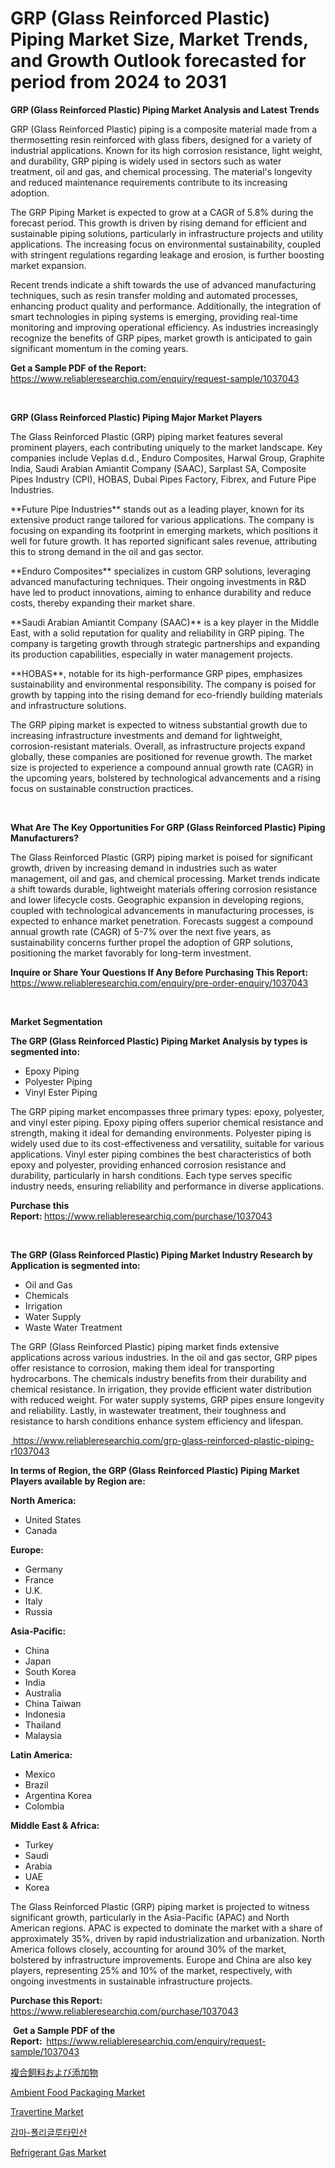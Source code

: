 <p><h1>GRP (Glass Reinforced Plastic) Piping Market Size, Market Trends, and Growth Outlook forecasted for period from 2024 to 2031</h1></p><p><strong>GRP (Glass Reinforced Plastic) Piping Market Analysis and Latest Trends</strong></p>
<p><p>GRP (Glass Reinforced Plastic) piping is a composite material made from a thermosetting resin reinforced with glass fibers, designed for a variety of industrial applications. Known for its high corrosion resistance, light weight, and durability, GRP piping is widely used in sectors such as water treatment, oil and gas, and chemical processing. The material's longevity and reduced maintenance requirements contribute to its increasing adoption.</p><p>The GRP Piping Market is expected to grow at a CAGR of 5.8% during the forecast period. This growth is driven by rising demand for efficient and sustainable piping solutions, particularly in infrastructure projects and utility applications. The increasing focus on environmental sustainability, coupled with stringent regulations regarding leakage and erosion, is further boosting market expansion.</p><p>Recent trends indicate a shift towards the use of advanced manufacturing techniques, such as resin transfer molding and automated processes, enhancing product quality and performance. Additionally, the integration of smart technologies in piping systems is emerging, providing real-time monitoring and improving operational efficiency. As industries increasingly recognize the benefits of GRP pipes, market growth is anticipated to gain significant momentum in the coming years.</p></p>
<p><strong>Get a Sample PDF of the Report:&nbsp;</strong> <a href="https://www.reliableresearchiq.com/enquiry/request-sample/1037043">https://www.reliableresearchiq.com/enquiry/request-sample/1037043</a></p>
<p>&nbsp;</p>
<p><strong>GRP (Glass Reinforced Plastic) Piping Major Market Players</strong></p>
<p><p>The Glass Reinforced Plastic (GRP) piping market features several prominent players, each contributing uniquely to the market landscape. Key companies include Veplas d.d., Enduro Composites, Harwal Group, Graphite India, Saudi Arabian Amiantit Company (SAAC), Sarplast SA, Composite Pipes Industry (CPI), HOBAS, Dubai Pipes Factory, Fibrex, and Future Pipe Industries.</p><p>**Future Pipe Industries** stands out as a leading player, known for its extensive product range tailored for various applications. The company is focusing on expanding its footprint in emerging markets, which positions it well for future growth. It has reported significant sales revenue, attributing this to strong demand in the oil and gas sector.</p><p>**Enduro Composites** specializes in custom GRP solutions, leveraging advanced manufacturing techniques. Their ongoing investments in R&D have led to product innovations, aiming to enhance durability and reduce costs, thereby expanding their market share.</p><p>**Saudi Arabian Amiantit Company (SAAC)** is a key player in the Middle East, with a solid reputation for quality and reliability in GRP piping. The company is targeting growth through strategic partnerships and expanding its production capabilities, especially in water management projects.</p><p>**HOBAS**, notable for its high-performance GRP pipes, emphasizes sustainability and environmental responsibility. The company is poised for growth by tapping into the rising demand for eco-friendly building materials and infrastructure solutions.</p><p>The GRP piping market is expected to witness substantial growth due to increasing infrastructure investments and demand for lightweight, corrosion-resistant materials. Overall, as infrastructure projects expand globally, these companies are positioned for revenue growth. The market size is projected to experience a compound annual growth rate (CAGR) in the upcoming years, bolstered by technological advancements and a rising focus on sustainable construction practices.</p></p>
<p>&nbsp;</p>
<p><strong>What Are The Key Opportunities For GRP (Glass Reinforced Plastic) Piping Manufacturers?</strong></p>
<p><p>The Glass Reinforced Plastic (GRP) piping market is poised for significant growth, driven by increasing demand in industries such as water management, oil and gas, and chemical processing. Market trends indicate a shift towards durable, lightweight materials offering corrosion resistance and lower lifecycle costs. Geographic expansion in developing regions, coupled with technological advancements in manufacturing processes, is expected to enhance market penetration. Forecasts suggest a compound annual growth rate (CAGR) of 5-7% over the next five years, as sustainability concerns further propel the adoption of GRP solutions, positioning the market favorably for long-term investment.</p></p>
<p><strong>Inquire or Share Your Questions If Any Before Purchasing This Report:</strong> <a href="https://www.reliableresearchiq.com/enquiry/pre-order-enquiry/1037043">https://www.reliableresearchiq.com/enquiry/pre-order-enquiry/1037043</a></p>
<p>&nbsp;</p>
<p><strong>Market Segmentation</strong></p>
<p><strong>The GRP (Glass Reinforced Plastic) Piping Market Analysis by types is segmented into:</strong></p>
<p><ul><li>Epoxy Piping</li><li>Polyester Piping</li><li>Vinyl Ester Piping</li></ul></p>
<p><p>The GRP piping market encompasses three primary types: epoxy, polyester, and vinyl ester piping. Epoxy piping offers superior chemical resistance and strength, making it ideal for demanding environments. Polyester piping is widely used due to its cost-effectiveness and versatility, suitable for various applications. Vinyl ester piping combines the best characteristics of both epoxy and polyester, providing enhanced corrosion resistance and durability, particularly in harsh conditions. Each type serves specific industry needs, ensuring reliability and performance in diverse applications.</p></p>
<p><strong>Purchase this Report:&nbsp;</strong><a href="https://www.reliableresearchiq.com/purchase/1037043">https://www.reliableresearchiq.com/purchase/1037043</a></p>
<p>&nbsp;</p>
<p><strong>The GRP (Glass Reinforced Plastic) Piping Market Industry Research by Application is segmented into:</strong></p>
<p><ul><li>Oil and Gas</li><li>Chemicals</li><li>Irrigation</li><li>Water Supply</li><li>Waste Water Treatment</li></ul></p>
<p><p>The GRP (Glass Reinforced Plastic) piping market finds extensive applications across various industries. In the oil and gas sector, GRP pipes offer resistance to corrosion, making them ideal for transporting hydrocarbons. The chemicals industry benefits from their durability and chemical resistance. In irrigation, they provide efficient water distribution with reduced weight. For water supply systems, GRP pipes ensure longevity and reliability. Lastly, in wastewater treatment, their toughness and resistance to harsh conditions enhance system efficiency and lifespan.</p></p>
<p><a href="https://www.reliableresearchiq.com/grp-glass-reinforced-plastic-piping-r1037043">&nbsp;https://www.reliableresearchiq.com/grp-glass-reinforced-plastic-piping-r1037043</a></p>
<p><strong>In terms of Region, the GRP (Glass Reinforced Plastic) Piping Market Players available by Region are:</strong></p>
<p>
    <p> <strong> North America: </strong>
        <ul>
            <li>United States</li>
            <li>Canada</li>
        </ul>
        </p> 
    <p> <strong> Europe: </strong>
        <ul>
            <li>Germany</li>
            <li>France</li>
            <li>U.K.</li>
            <li>Italy</li>
            <li>Russia</li>
        </ul>
        </p> 
    <p> <strong> Asia-Pacific: </strong>
        <ul>
            <li>China</li>
            <li>Japan</li>
            <li>South Korea</li>
            <li>India</li>
            <li>Australia</li>
            <li>China Taiwan</li>
            <li>Indonesia</li>
            <li>Thailand</li>
            <li>Malaysia</li>
        </ul>
        </p> 
    <p> <strong> Latin America: </strong>
        <ul>
            <li>Mexico</li>
            <li>Brazil</li>
            <li>Argentina Korea</li>
            <li>Colombia</li>
        </ul>
        </p> 
    <p> <strong> Middle East & Africa: </strong>
        <ul>
            <li>Turkey</li>
            <li>Saudi</li>
            <li>Arabia</li>
            <li>UAE</li>
            <li>Korea</li>
        </ul>
    </p>
    </p>
<p><p>The Glass Reinforced Plastic (GRP) piping market is projected to witness significant growth, particularly in the Asia-Pacific (APAC) and North American regions. APAC is expected to dominate the market with a share of approximately 35%, driven by rapid industrialization and urbanization. North America follows closely, accounting for around 30% of the market, bolstered by infrastructure improvements. Europe and China are also key players, representing 25% and 10% of the market, respectively, with ongoing investments in sustainable infrastructure projects.</p></p>
<p><strong>Purchase this Report: </strong><a href="https://www.reliableresearchiq.com/purchase/1037043">https://www.reliableresearchiq.com/purchase/1037043</a></p>
<p>&nbsp;<strong>Get a Sample PDF of the Report:&nbsp;&nbsp;</strong><a href="https://www.reliableresearchiq.com/enquiry/request-sample/1037043">https://www.reliableresearchiq.com/enquiry/request-sample/1037043</a></p>
<p><strong></strong></p>
<p><p><a href="https://medium.com/@syblzmzart/%E3%82%B0%E3%83%AD%E3%83%BC%E3%83%90%E3%83%AB%E3%82%B3%E3%83%B3%E3%83%91%E3%82%A6%E3%83%B3%E3%83%89%E3%83%95%E3%82%A3%E3%83%BC%E3%83%89%E3%81%8A%E3%82%88%E3%81%B3%E6%B7%BB%E5%8A%A0%E7%89%A9%E5%B8%82%E5%A0%B4%E3%81%AE%E5%8C%85%E6%8B%AC%E7%9A%84%E5%88%86%E6%9E%90-%E6%88%90%E9%95%B7%E3%83%88%E3%83%AC%E3%83%B3%E3%83%89%E3%81%A8%E5%B8%82%E5%A0%B4%E4%BA%88%E6%B8%AC-2024%E5%B9%B4-2031%E5%B9%B4-7c4a8d42875e">複合飼料および添加物</a></p><p><a href="https://www.linkedin.com/pulse/future-innovation-global-ambient-food-packaging-market-growth-ht9ff?trackingId=YVOO6bjtTByLqyPhz%2B%2Bltg%3D%3D">Ambient Food Packaging Market</a></p><p><a href="https://issuu.com/reportprime-2/docs/travertine-market-size-2030.pptx_8f5eb448b0dd29">Travertine Market</a></p><p><a href="https://medium.com/@luzhills1972/gamma-polyglutamic-acid-market-%EC%9D%98-%EA%B8%80%EB%A1%9C%EB%B2%8C-%EC%8B%9C%EC%9E%A5-%EA%B0%9C%EC%9A%94%EB%8A%94-%EC%A0%84-%EC%84%B8%EA%B3%84-%EB%B0%8F-%EC%A3%BC%EC%9A%94-%EC%8B%9C%EC%9E%A5%EC%9D%98-%EC%82%B0%EC%97%85%EC%97%90-%EC%98%81%ED%96%A5%EC%9D%84-%EB%AF%B8%EC%B9%98%EB%8A%94-%EC%A3%BC%EC%9A%94-%ED%8A%B8%EB%A0%8C%EB%93%9C%EC%97%90-%EB%8C%80%ED%95%9C-%EB%8F%85%ED%8A%B9%ED%95%9C-%EA%B4%80%EC%A0%90%EC%9D%84-%EC%A0%9C%EA%B3%B5%ED%95%A9%EB%8B%88%EB%8B%A4-43b5c63832df">감마-폴리글루타민산</a></p><p><a href="https://www.linkedin.com/pulse/refrigerant-gas-market-segmentation-geographical-regions-yh0xf?trackingId=yehPf5EmTFiEygeR%2F763xQ%3D%3D">Refrigerant Gas Market</a></p></p>